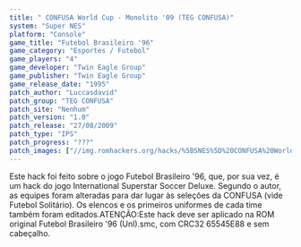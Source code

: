 ```yaml
---
title: " CONFUSA World Cup - Monolito '09 (TEG CONFUSA)"
system: "Super NES"
platform: "Console"
game_title: "Futebol Brasileiro '96"
game_category: "Esportes / Futebol"
game_players: "4"
game_developer: "Twin Eagle Group"
game_publisher: "Twin Eagle Group"
game_release_date: "1995"
patch_author: "Luccasdavid"
patch_group: "TEG CONFUSA"
patch_site: "Nenhum"
patch_version: "1.0"
patch_release: "27/08/2009"
patch_type: "IPS"
patch_progress: "???"
patch_images: ["//img.romhackers.org/hacks/%5BSNES%5D%20CONFUSA%20World%20Cup%20-%20Monolito%20'09%20-%20TEG%20CONFUSA%20-%201.png","//img.romhackers.org/hacks/%5BSNES%5D%20CONFUSA%20World%20Cup%20-%20Monolito%20'09%20-%20TEG%20CONFUSA%20-%202.png","//img.romhackers.org/hacks/%5BSNES%5D%20CONFUSA%20World%20Cup%20-%20Monolito%20'09%20-%20TEG%20CONFUSA%20-%203.png"]
---
```

Este hack foi feito sobre o jogo Futebol Brasileiro '96, que, por sua vez, é um hack do jogo International Superstar Soccer Deluxe. Segundo o autor, as equipes foram alteradas para dar lugar às seleções da CONFUSA (vide Futebol Solitário). Os elencos e os primeiros uniformes de cada time também foram editados.ATENÇÃO:Este hack deve ser aplicado na ROM original Futebol Brasileiro '96 (Unl).smc, com CRC32 65545E88 e sem cabeçalho.